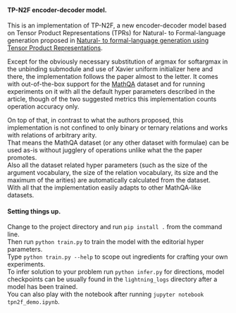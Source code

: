 #### TP-N2F encoder-decoder model.
This is an implementation of TP-N2F, a new encoder-decoder model based
on Tensor Product Representations (TPRs) for Natural- to Formal-language
generation proposed in
[Natural- to formal-language generation using Tensor Product Representations](https://arxiv.org/abs/1910.02339).

Except for the obviously necessary substitution of argmax for softargmax
in the unbinding submodule and use of Xavier uniform initializer here
and there, the implementation follows the paper almost to the letter. It
comes with out-of-the-box support for the
[MathQA](https://math-qa.github.io/math-QA/data/MathQA.zip) dataset and
for running experiments on it with all the default hyper parameters
described in the article, though of the two suggested metrics this
implementation counts operation accuracy only.

On top of that, in contrast to what the authors proposed, this
implementation is not confined to only binary or ternary relations and
works with relations of arbitrary arity.  
That means the MathQA dataset (or any other dataset with formulae) can
be used as-is without jugglery of operations unlike what the the paper
promotes.  
Also all the dataset related hyper parameters (such as the size of the
argument vocabulary, the size of the relation vocabulary, its size and
the maximum of the arities) are automatically calculated from the
dataset.  
With all that the implementation easily adapts to other MathQA-like
datasets.

#### Setting things up.
Change to the project directory and run `pip install .` from the command
line.  
Then run `python train.py` to train the model with the editorial hyper
parameters.  
Type `python train.py --help` to scope out ingredients for crafting your
own experiments.  
To infer solution to your problem run `python infer.py` for directions,
model checkpoints can be usually found in the `lightning_logs` directory
after a model has been trained.  
You can also play with the notebook after running `jupyter notebook
tpn2f_demo.ipynb`.
